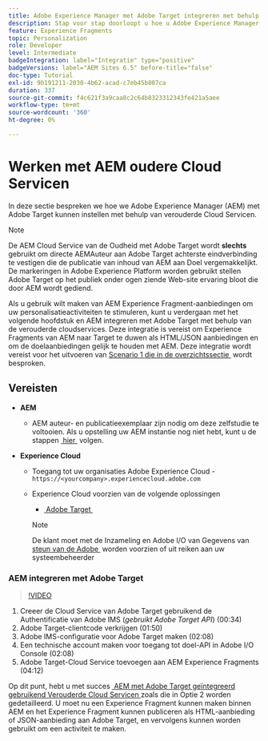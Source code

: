 ```yaml
---
title: Adobe Experience Manager met Adobe Target integreren met behulp van Cloud Servicen
description: Stap voor stap doorloopt u hoe u Adobe Experience Manager (AEM) met Adobe Target kunt integreren met AEM Cloud Service
feature: Experience Fragments
topic: Personalization
role: Developer
level: Intermediate
badgeIntegration: label="Integratie" type="positive"
badgeVersions: label="AEM Sites 6.5" before-title="false"
doc-type: Tutorial
exl-id: 9b191211-2030-4b62-acad-c7eb45b807ca
duration: 337
source-git-commit: f4c621f3a9caa8c2c64b8323312343fe421a5aee
workflow-type: tm+mt
source-wordcount: '360'
ht-degree: 0%

---
```


# Werken met AEM oudere Cloud Servicen

In deze sectie bespreken we hoe we Adobe Experience Manager (AEM) met Adobe Target kunnen instellen met behulp van verouderde Cloud Servicen.

>[!NOTE]
>
> De AEM Cloud Service van de Oudheid met Adobe Target wordt **slechts** gebruikt om directe AEMAuteur aan Adobe Target achterste eindverbinding te vestigen die de publicatie van inhoud van AEM aan Doel vergemakkelijkt. De markeringen in Adobe Experience Platform worden gebruikt stellen Adobe Target op het publiek onder ogen ziende Web-site ervaring bloot die door AEM wordt gediend.

Als u gebruik wilt maken van AEM Experience Fragment-aanbiedingen om uw personalisatieactiviteiten te stimuleren, kunt u verdergaan met het volgende hoofdstuk en AEM integreren met Adobe Target met behulp van de verouderde cloudservices. Deze integratie is vereist om Experience Fragments van AEM naar Target te duwen als HTML/JSON aanbiedingen en om de doelaanbiedingen gelijk te houden met AEM. Deze integratie wordt vereist voor het uitvoeren van [&#x200B; Scenario 1 die in de overzichtssectie &#x200B;](./overview.md#personalization-using-aem-experience-fragment) wordt besproken.

## Vereisten

* **AEM**

   * AEM auteur- en publicatieexemplaar zijn nodig om deze zelfstudie te voltooien. Als u opstelling uw AEM instantie nog niet hebt, kunt u de stappen [&#x200B; hier &#x200B;](./implementation.md#set-up-aem) volgen.

* **Experience Cloud**
   * Toegang tot uw organisaties Adobe Experience Cloud - `https://<yourcompany>.experiencecloud.adobe.com`
   * Experience Cloud voorzien van de volgende oplossingen
      * [&#x200B; Adobe Target &#x200B;](https://experiencecloud.adobe.com)

     >[!NOTE]
     >
     > De klant moet met de Inzameling en Adobe I/O van Gegevens van [&#x200B; steun van de Adobe &#x200B;](https://helpx.adobe.com/nl/contact/enterprise-support.ec.html) worden voorzien of uit reiken aan uw systeembeheerder

### AEM integreren met Adobe Target

>[!VIDEO](https://video.tv.adobe.com/v/28428?quality=12&learn=on)

1. Creeer de Cloud Service van Adobe Target gebruikend de Authentificatie van Adobe IMS (*gebruikt Adobe Target API*) (00:34)
2. Adobe Target-clientcode verkrijgen (01:50)
3. Adobe IMS-configuratie voor Adobe Target maken (02:08)
4. Een technische account maken voor toegang tot doel-API in Adobe I/O Console (02:08)
5. Adobe Target-Cloud Service toevoegen aan AEM Experience Fragments (04:12)

Op dit punt, hebt u met succes [&#x200B; AEM met Adobe Target geïntegreerd gebruikend Verouderde Cloud Servicen &#x200B;](./using-aem-cloud-services.md#integrating-aem-target-options) zoals die in Optie 2 worden gedetailleerd. U moet nu een Experience Fragment kunnen maken binnen AEM en het Experience Fragment kunnen publiceren als HTML-aanbieding of JSON-aanbieding aan Adobe Target, en vervolgens kunnen worden gebruikt om een activiteit te maken.
